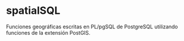 # spatialSQL
Funciones geográficas escritas en PL/pgSQL de PostgreSQL utilizando funciones de la extensión PostGIS.
